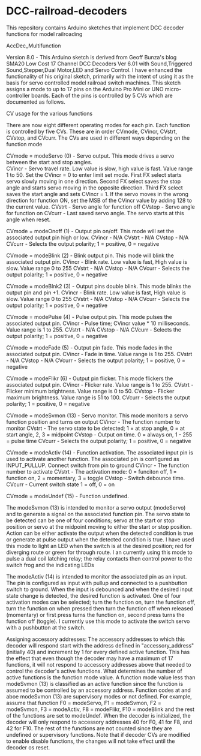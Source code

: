 # DCC-railroad-decoders
This repository contains Arduino sketches that implement DCC decoder functions for model railroading

AccDec_Multifunction

Version 8.0 - This Arduino sketch is derived from Geoff Bunza's blog SMA20 Low Cost 17 Channel DCC Decoders 
Ver 6.01 with Sound,Triggered Sound,Stepper,Dual Motor,LED and Servo Control. I have enhanced the functionality 
of his original sketch, primarily with the intent of using it as the basis for servo controlled model railroad 
switch machines.  This sketch assigns a mode to up to 17 pins on the Arduino Pro Mini or UNO micro-controller
boards.  Each of the pins is controlled by 5 CVs which are documented as follows.  

CV usage for the various functions
   
 There are now eight different operating modes for each pin.  Each function is controlled by five
 CVs.  These are in order CVmode, CVincr, CVstrt, CVstop, and CVcurr.  The CVs are used in different 
 ways depending on the function mode
  
 CVmode = modeServo (0) - Servo output.  This mode drives a servo between the start and stop angles.  
   CVincr - Servo travel rate. Low value is slow, high value is fast. Value range 1 to 50.
            Set the CVincr = 0 to enter limit set mode.  First FX select starts servo 
            slowly moving in one direction.  Second FX select saves the stop angle and 
            starts servo moving in the opposite direction.  Third FX select saves the start 
            angle and sets CVincr = 1.
            If the servo moves in the wrong direction for function ON, set the MSB of 
            the CVincr value by adding 128 to the current value.
   CVstrt - Servo angle for function off
   CVstop - Servo angle for function on
   CVcurr - Last saved servo angle.  The servo starts at this angle when reset.
    
 CVmode = modeOnoff (1) - Output pin on/off.  This mode will set the associated output pin high or low.
   CVincr - N/A
   CVstrt - N/A
   CVstop - N/A
   CVcurr - Selects the output polarity; 1 = positive, 0 = negative
    
 CVmode = modeBlink (2) - Blink output pin.  This mode will blink the associated output pin.
   CVincr - Blink rate.  Low value is fast, High value is slow. Value range 0 to 255
   CVstrt - N/A
   CVstop - N/A
   CVcurr - Selects the output polarity; 1 = positive, 0 = negative
    
 CVmode = modeBlnk2 (3) - Output pins double blink.  This mode blinks the output pin and pin +1.
   CVincr - Blink rate.  Low value is fast, High value is slow. Value range 0 to 255
   CVstrt - N/A
   CVstop - N/A
   CVcurr - Selects the output polarity; 1 = positive, 0 = negative
   
 CVmode = modePulse (4) - Pulse output pin.  This mode pulses the associated output pin.
   CVincr - Pulse time; CVincr value * 10 milliseconds.  Value range is 1 to 255.
   CVstrt - N/A
   CVstop - N/A
   CVcurr - Selects the output polarity; 1 = positive, 0 = negative
    
 CVmode = modeFade (5) - Output pin fade.  This mode fades in the associated output pin.
   CVincr - Fade in time.  Value range is 1 to 255.
   CVstrt - N/A
   CVstop - N/A
   CVcurr - Selects the output polarity; 1 = positive, 0 = negative
    
 CVmode = modeFlikr (6) - Output pin flicker.  This mode flickers the associated output pin.
   CVincr - Flicker rate.  Value range is 1 to 255.
   CVstrt - Flicker minimum brightness.  Value range is 0 to 50.
   CVstop - Flicker maximum brightness.  Value range is 51 to 100.
   CVcurr - Selects the output polarity; 1 = positive, 0 = negative
   
 CVmode = modeSvmon (13) - Servo monitor.  This mode monitors a servo function position and turns on output
   CVincr - The function number to monitor
   CVstrt - The servo state to be detected; 1 = at stop angle, 0 = at start angle, 2, 3 = midpoint
   CVstop - Output on time.  0 = always on, 1 - 255 = pulse time
   CVcurr - Selects the output polarity; 1 = positive, 0 = negative
    
 CVmode = modeActiv (14) - Function activation.  The associated input pin is used to activate another function.
            The associated pin is configured as INPUT_PULLUP.  Connect switch from pin to ground
   CVincr - The function number to activate
   CVstrt - The activation mode: 0 = funciton off, 1 = function on, 2 = momentary, 3 = toggle
   CVstop - Switch debounce time.
   CVcurr - Current switch state 1 = off, 0 = on
   
 CVmode = modeUndef (15) - Function undefined.
 
 The modeSvmon (13) is intended to monitor a servo output (modeServo) and to generate a signal on the associated 
function pin.  The servo state to be detected can be one of four conditions; servo at the start or stop position or 
servo at the midpoint moving to either the start or stop position.  Action can be either activate the output when
the detected condition is true or generate at pulse output when the detected condition is true.  I have used this
mode to light an LED when the switch is at the desired position; red for diverging route or green for through route.
I an currently using this mode to pulse a dual coil latching relay; the relay contacts then control power to the 
switch frog and the indicating LEDs

The modeActiv (14) is intended to monitor the associated pin as an input.  The pin is configured as input with pullup
and connected to a pushbutton switch to ground.  When the input is debounced and when the desired input state change is 
detected, the desired function is activated.  One of four activation modes can be selected; turn the function on, turn 
the function off, turn the function on when pressed then turn the function off when released (momentary) or first press
turns the function on, second press turns the function off (toggle).  I currently use this mode to activate the switch
servo with a pushbutton at the switch.

Assigning accessory addresses:
 The accessory addresses to which this decoder will respond start with the address defined in "accessory_address"
 (initially 40) and increment by 1 for every defined active function.  This has the effect that even though the
 decoder may have a maximum of 17 functions, it will not respond to accessory addresses above that needed to control
 the decoder's active functions.  What determines the number of active functions is the function mode value.  A 
 function mode value less than modeSvmon (13) is classified as an active function since the function is assumed to
 be controlled by an accessory address.  Function codes at and aboe modeSvmon (13) are supervisory modes or not 
 defined.  For example, assume that function F0 = modeServo, F1 = modeSvmon, F2 = modeSvmon, F3 = modeActiv, 
 F8 = modeFlikr, F10 = modeBlink and the rest of the functions are set to modeUndef.  When the decoder is initialized,
 the decoder will only respond to accessory addresses 40 for F0, 41 for F8, and 42 for F10.  The rest of the functions
 are not counted since they are undefined or supervisory functions.  Note that if decoder CVs are modified to enable 
 disable functions, the changes will not take effect until the decoder os reset.

